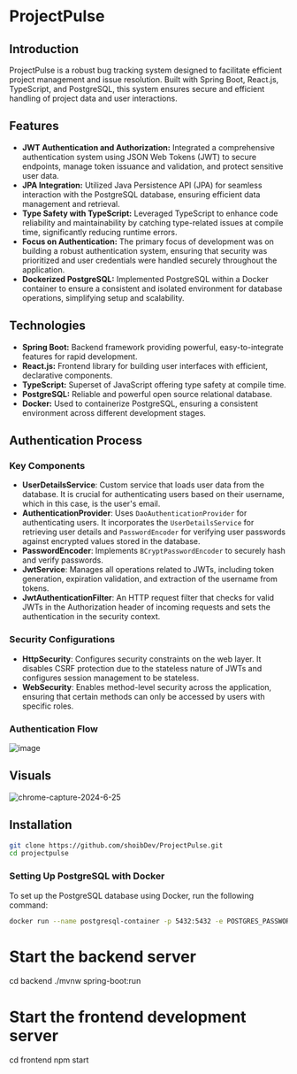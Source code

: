 # ProjectPulse

## Introduction
ProjectPulse is a robust bug tracking system designed to facilitate efficient project management and issue resolution. Built with Spring Boot, React.js, TypeScript, and PostgreSQL, this system ensures secure and efficient handling of project data and user interactions.

## Features
- **JWT Authentication and Authorization:** Integrated a comprehensive authentication system using JSON Web Tokens (JWT) to secure endpoints, manage token issuance and validation, and protect sensitive user data.
- **JPA Integration:** Utilized Java Persistence API (JPA) for seamless interaction with the PostgreSQL database, ensuring efficient data management and retrieval.
- **Type Safety with TypeScript:** Leveraged TypeScript to enhance code reliability and maintainability by catching type-related issues at compile time, significantly reducing runtime errors.
- **Focus on Authentication:** The primary focus of development was on building a robust authentication system, ensuring that security was prioritized and user credentials were handled securely throughout the application.
- **Dockerized PostgreSQL:** Implemented PostgreSQL within a Docker container to ensure a consistent and isolated environment for database operations, simplifying setup and scalability.

## Technologies
- **Spring Boot:** Backend framework providing powerful, easy-to-integrate features for rapid development.
- **React.js:** Frontend library for building user interfaces with efficient, declarative components.
- **TypeScript:** Superset of JavaScript offering type safety at compile time.
- **PostgreSQL:** Reliable and powerful open source relational database.
- **Docker:** Used to containerize PostgreSQL, ensuring a consistent environment across different development stages.

## Authentication Process

### Key Components
- **UserDetailsService**: Custom service that loads user data from the database. It is crucial for authenticating users based on their username, which in this case, is the user's email.
- **AuthenticationProvider**: Uses `DaoAuthenticationProvider` for authenticating users. It incorporates the `UserDetailsService` for retrieving user details and `PasswordEncoder` for verifying user passwords against encrypted values stored in the database.
- **PasswordEncoder**: Implements `BCryptPasswordEncoder` to securely hash and verify passwords.
- **JwtService**: Manages all operations related to JWTs, including token generation, expiration validation, and extraction of the username from tokens.
- **JwtAuthenticationFilter**: An HTTP request filter that checks for valid JWTs in the Authorization header of incoming requests and sets the authentication in the security context.

### Security Configurations
- **HttpSecurity**: Configures security constraints on the web layer. It disables CSRF protection due to the stateless nature of JWTs and configures session management to be stateless.
- **WebSecurity**: Enables method-level security across the application, ensuring that certain methods can only be accessed by users with specific roles.

### Authentication Flow

![image](https://github.com/shoibDev/ProjectPulse/assets/86535871/09d2735b-085d-48c5-bb7d-e7c2744647dd)
   
## Visuals

![chrome-capture-2024-6-25](https://github.com/shoibDev/ProjectPulse/assets/86535871/b7ac6626-9c99-4179-95f3-7b8565a628ca)

## Installation
```bash
git clone https://github.com/shoibDev/ProjectPulse.git
cd projectpulse
```

### Setting Up PostgreSQL with Docker
To set up the PostgreSQL database using Docker, run the following command:
```bash
docker run --name postgresql-container -p 5432:5432 -e POSTGRES_PASSWORD=mysecretpassword -d postgres
```

# Start the backend server
cd backend
./mvnw spring-boot:run

# Start the frontend development server
cd frontend
npm start

